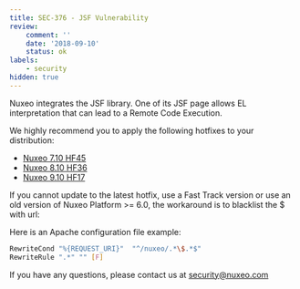 ```yaml
---
title: SEC-376 - JSF Vulnerability
review:
    comment: ''
    date: '2018-09-10'
    status: ok
labels:
    - security
hidden: true
---
```

Nuxeo integrates the JSF library. One of its JSF page allows EL interpretation that can lead to a Remote Code Execution.

We highly recommend you to apply the following hotfixes to your distribution:

- [Nuxeo 7.10 HF45](https://connect.nuxeo.com/nuxeo/site/marketplace/package/nuxeo-7.10-HF45)
- [Nuxeo 8.10 HF36](https://connect.nuxeo.com/nuxeo/site/marketplace/package/nuxeo-8.10-HF36)
- [Nuxeo 9.10 HF17](https://connect.nuxeo.com/nuxeo/site/marketplace/package/nuxeo-9.10-HF17)

If you cannot update to the latest hotfix, use a Fast Track version or use an old version of Nuxeo Platform >= 6.0, the workaround is to blacklist the $ with url:


Here is an Apache configuration file example:

```bash
RewriteCond "%{REQUEST_URI}"  "^/nuxeo/.*\$.*$"
RewriteRule ".*" "" [F]
```

If you have any questions, please contact us at [security@nuxeo.com](mailto:security@nuxeo.com)
